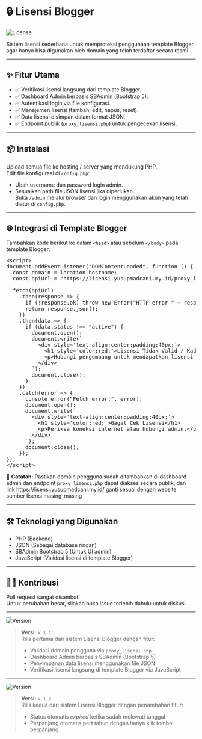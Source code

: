 # 🔒 Lisensi Blogger

![License](https://img.shields.io/badge/license-MIT-blue.svg)

Sistem lisensi sederhana untuk memproteksi penggunaan template Blogger agar hanya bisa digunakan oleh domain yang telah terdaftar secara resmi.

---

## ✨ Fitur Utama

- ✅ Verifikasi lisensi langsung dari template Blogger.
- ✅ Dashboard Admin berbasis SBAdmin (Bootstrap 5).
- ✅ Autentikasi login via file konfigurasi.
- ✅ Manajemen lisensi (tambah, edit, hapus, reset).
- ✅ Data lisensi disimpan dalam format JSON.
- ✅ Endpoint publik (`proxy_lisensi.php`) untuk pengecekan lisensi.

---

## 📦 Instalasi

Upload semua file ke hosting / server yang mendukung PHP.  
Edit file konfigurasi di `config.php`:
- Ubah username dan password login admin.
- Sesuaikan path file JSON lisensi jika diperlukan.  
Buka `/admin` melalui browser dan login menggunakan akun yang telah diatur di `config.php`.

---

## 🌐 Integrasi di Template Blogger

Tambahkan kode berikut ke dalam `<head>` atau sebelum `</body>` pada template Blogger:

<pre>
&lt;script&gt;
document.addEventListener("DOMContentLoaded", function () {
  const domain = location.hostname;
  const apiUrl = "https://lisensi.yusupmadcani.my.id/proxy_lisensi.php?domain=" + domain;

  fetch(apiUrl)
    .then(response =&gt; {
      if (!response.ok) throw new Error("HTTP error " + response.status);
      return response.json();
    })
    .then(data =&gt; {
      if (data.status !== "active") {
        document.open();
        document.write(`
          &lt;div style='text-align:center;padding:40px;'&gt;
            &lt;h1 style='color:red;'&gt;Lisensi Tidak Valid / Kadaluarsa&lt;/h1&gt;
            &lt;p&gt;Hubungi pengembang untuk mendapatkan lisensi resmi.&lt;/p&gt;
          &lt;/div&gt;
        `);
        document.close();
      }
    })
    .catch(error =&gt; {
      console.error("Fetch error:", error);
      document.open();
      document.write(`
        &lt;div style='text-align:center;padding:40px;'&gt;
          &lt;h1 style='color:red;'&gt;Gagal Cek Lisensi&lt;/h1&gt;
          &lt;p&gt;Periksa koneksi internet atau hubungi admin.&lt;/p&gt;
        &lt;/div&gt;
      `);
      document.close();
    });
});
&lt;/script&gt;
</pre>

📌 **Catatan:** Pastikan domain pengguna sudah ditambahkan di dashboard admin dan endpoint `proxy_lisensi.php` dapat diakses secara publik, dan link https://lisensi.yusupmadcani.my.id/ ganti sesuai dengan website sumber lisensi masing-masing


---

## 🛠 Teknologi yang Digunakan

- PHP (Backend)  
- JSON (Sebagai database ringan)  
- SBAdmin Bootstrap 5 (Untuk UI admin)  
- JavaScript (Validasi lisensi di template Blogger)

---

## 👨‍💻 Kontribusi

Pull request sangat disambut!  
Untuk perubahan besar, silakan buka issue terlebih dahulu untuk diskusi.

---
![Version](https://img.shields.io/badge/version-v1.1-blue)

> **Versi:** `V.1.1`  
> Rilis pertama dari sistem Lisensi Blogger dengan fitur:
> - Validasi domain pengguna via `proxy_lisensi.php`
> - Dashboard Admin berbasis SBAdmin (Bootstrap 5)
> - Penyimpanan data lisensi menggunakan file JSON
> - Verifikasi lisensi langsung di template Blogger via JavaScript

---
![Version](https://img.shields.io/badge/version-v1.2-blue)

> **Versi:** `V.1.2`  
> Rilis kedua dari sistem Lisensi Blogger dengan penambahan fitur:
> - Status otomatis *expired* ketika sudah melewati tanggal
> - Perpanjang otomatis pert tahun dengan hanya klik tombol perpanjang


